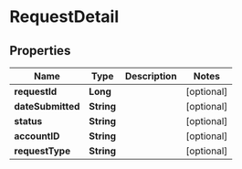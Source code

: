 

# RequestDetail


## Properties

| Name | Type | Description | Notes |
|------------ | ------------- | ------------- | -------------|
|**requestId** | **Long** |  |  [optional] |
|**dateSubmitted** | **String** |  |  [optional] |
|**status** | **String** |  |  [optional] |
|**accountID** | **String** |  |  [optional] |
|**requestType** | **String** |  |  [optional] |



